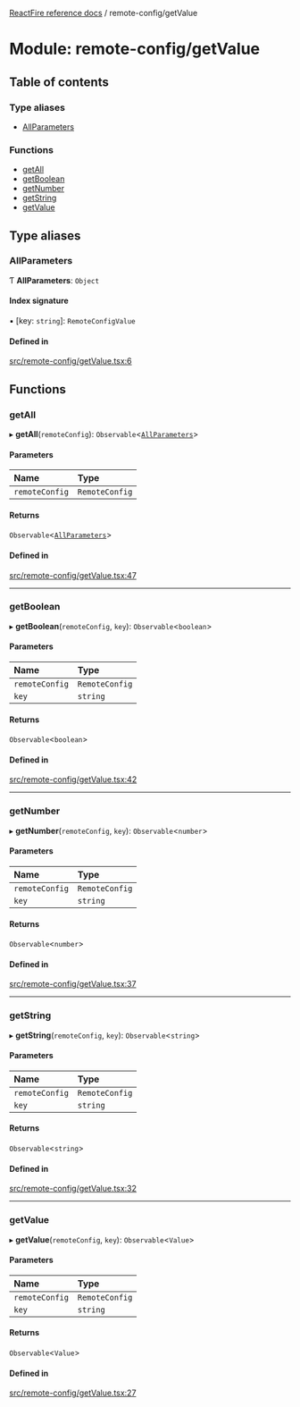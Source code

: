 [ReactFire reference docs](../README.md) / remote-config/getValue

# Module: remote-config/getValue

## Table of contents

### Type aliases

- [AllParameters](remote_config_getvalue.md#allparameters)

### Functions

- [getAll](remote_config_getvalue.md#getall)
- [getBoolean](remote_config_getvalue.md#getboolean)
- [getNumber](remote_config_getvalue.md#getnumber)
- [getString](remote_config_getvalue.md#getstring)
- [getValue](remote_config_getvalue.md#getvalue)

## Type aliases

### AllParameters

Ƭ **AllParameters**: `Object`

#### Index signature

▪ [key: `string`]: `RemoteConfigValue`

#### Defined in

[src/remote-config/getValue.tsx:6](https://github.com/sujishpatel/reactfire/blob/main/src/remote-config/getValue.tsx#L6)

## Functions

### getAll

▸ **getAll**(`remoteConfig`): `Observable`<[`AllParameters`](remote_config_getvalue.md#allparameters)\>

#### Parameters

| Name | Type |
| :------ | :------ |
| `remoteConfig` | `RemoteConfig` |

#### Returns

`Observable`<[`AllParameters`](remote_config_getvalue.md#allparameters)\>

#### Defined in

[src/remote-config/getValue.tsx:47](https://github.com/sujishpatel/reactfire/blob/main/src/remote-config/getValue.tsx#L47)

___

### getBoolean

▸ **getBoolean**(`remoteConfig`, `key`): `Observable`<`boolean`\>

#### Parameters

| Name | Type |
| :------ | :------ |
| `remoteConfig` | `RemoteConfig` |
| `key` | `string` |

#### Returns

`Observable`<`boolean`\>

#### Defined in

[src/remote-config/getValue.tsx:42](https://github.com/sujishpatel/reactfire/blob/main/src/remote-config/getValue.tsx#L42)

___

### getNumber

▸ **getNumber**(`remoteConfig`, `key`): `Observable`<`number`\>

#### Parameters

| Name | Type |
| :------ | :------ |
| `remoteConfig` | `RemoteConfig` |
| `key` | `string` |

#### Returns

`Observable`<`number`\>

#### Defined in

[src/remote-config/getValue.tsx:37](https://github.com/sujishpatel/reactfire/blob/main/src/remote-config/getValue.tsx#L37)

___

### getString

▸ **getString**(`remoteConfig`, `key`): `Observable`<`string`\>

#### Parameters

| Name | Type |
| :------ | :------ |
| `remoteConfig` | `RemoteConfig` |
| `key` | `string` |

#### Returns

`Observable`<`string`\>

#### Defined in

[src/remote-config/getValue.tsx:32](https://github.com/sujishpatel/reactfire/blob/main/src/remote-config/getValue.tsx#L32)

___

### getValue

▸ **getValue**(`remoteConfig`, `key`): `Observable`<`Value`\>

#### Parameters

| Name | Type |
| :------ | :------ |
| `remoteConfig` | `RemoteConfig` |
| `key` | `string` |

#### Returns

`Observable`<`Value`\>

#### Defined in

[src/remote-config/getValue.tsx:27](https://github.com/sujishpatel/reactfire/blob/main/src/remote-config/getValue.tsx#L27)
